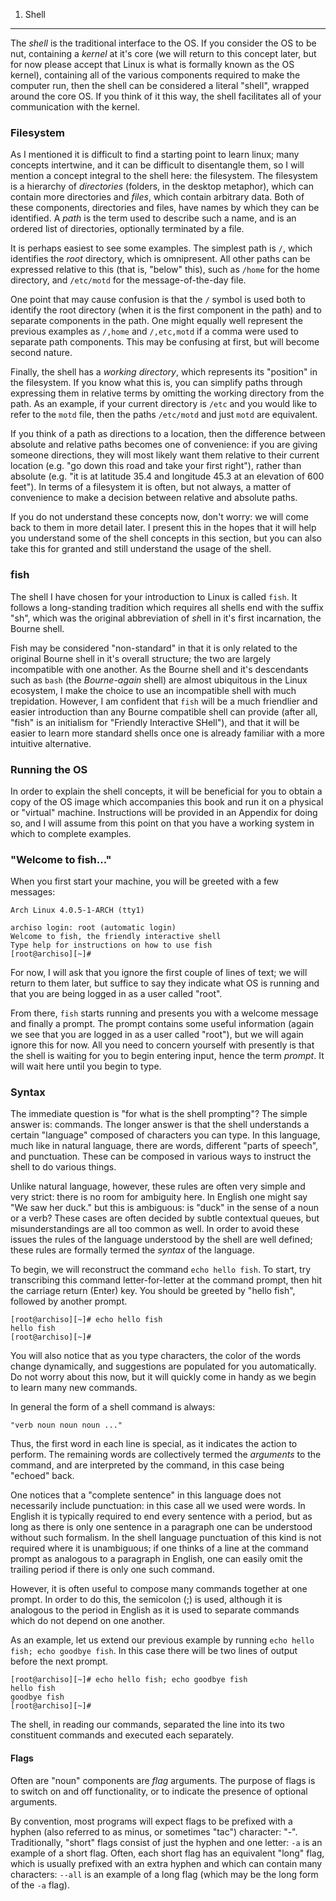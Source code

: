 1. Shell
--------

The *shell* is the traditional interface to the OS. If you consider the OS to
be nut, containing a *kernel* at it's core (we will return to this concept
later, but for now please accept that Linux is what is formally known as the OS
kernel), containing all of the various components required to make the computer
run, then the shell can be considered a literal "shell", wrapped around the
core OS. If you think of it this way, the shell facilitates all of your
communication with the kernel.

### Filesystem ###

As I mentioned it is difficult to find a starting point to learn linux; many
concepts intertwine, and it can be difficult to disentangle them, so I will
mention a concept integral to the shell here: the filesystem. The filesystem is
a hierarchy of *directories* (folders, in the desktop metaphor), which can
contain more directories and *files*, which contain arbitrary data. Both of
these components, directories and files, have names by which they can be
identified. A *path* is the term used to describe such a name, and is an
ordered list of directories, optionally terminated by a file.

It is perhaps easiest to see some examples. The simplest path is `/`, which
identifies the *root* directory, which is omnipresent. All other paths can
be expressed relative to this (that is, "below" this), such as `/home` for
the home directory, and `/etc/motd` for the message-of-the-day file.

One point that may cause confusion is that the `/` symbol is used both to
identify the root directory (when it is the first component in the path) and to
separate components in the path. One might equally well represent the previous
examples as `/,home` and `/,etc,motd` if a comma were used to separate path
components. This may be confusing at first, but will become second nature.

Finally, the shell has a *working directory*, which represents its "position"
in the filesystem. If you know what this is, you can simplify paths through
expressing them in relative terms by omitting the working directory from
the path. As an example, if your current directory is `/etc` and you would like
to refer to the `motd` file, then the paths `/etc/motd` and just `motd` are
equivalent.

If you think of a path as directions to a location, then the difference between
absolute and relative paths becomes one of convenience: if you are giving
someone directions, they will most likely want them relative to their current
location (e.g. "go down this road and take your first right"), rather than
absolute (e.g. "it is at latitude 35.4 and longitude 45.3 at an elevation of
600 feet"). In terms of a filesystem it is often, but not always, a matter of
convenience to make a decision between relative and absolute paths.

If you do not understand these concepts now, don't worry: we will come back to
them in more detail later. I present this in the hopes that it will help you
understand some of the shell concepts in this section, but you can also take
this for granted and still understand the usage of the shell.

### fish ###

The shell I have chosen for your introduction to Linux is called `fish`. It
follows a long-standing tradition which requires all shells end with the
suffix "sh", which was the original abbreviation of *sh*ell in it's first
incarnation, the Bourne shell.

Fish may be considered "non-standard" in that it is only related to the
original Bourne shell in it's overall structure; the two are largely
incompatible with one another. As the Bourne shell and it's descendants
such as `bash` (the *Bourne-again* shell) are almost ubiquitous in the Linux
ecosystem, I make the choice to use an incompatible shell with much
trepidation. However, I am confident that `fish` will be a much friendlier
and easier introduction than any Bourne compatible shell can provide (after all,
"fish" is an initialism for "Friendly Interactive SHell"), and that it will
be easier to learn more standard shells once one is already familiar with
a more intuitive alternative.

### Running the OS ###

In order to explain the shell concepts, it will be beneficial for you to obtain
a copy of the OS image which accompanies this book and run it on a physical
or "virtual" machine. Instructions will be provided in an Appendix for doing
so, and I will assume from this point on that you have a working system
in which to complete examples.

### "Welcome to fish..." ###

When you first start your machine, you will be greeted with a few messages:

    Arch Linux 4.0.5-1-ARCH (tty1)

    archiso login: root (automatic login)
    Welcome to fish, the friendly interactive shell
    Type help for instructions on how to use fish
    [root@archiso][~]#

For now, I will ask that you ignore the first couple of lines of text; we will
return to them later, but suffice to say they indicate what OS is running
and that you are being logged in as a user called "root".

From there, `fish` starts running and presents you with a welcome message and
finally a prompt. The prompt contains some useful information (again we see
that you are logged in as a user called "root"), but we will again ignore this
for now. All you need to concern yourself with presently is that the shell is
waiting for you to begin entering input, hence the term *prompt*. It will wait
here until you begin to type.

### Syntax ###

The immediate question is "for what is the shell prompting"? The simple answer
is: commands. The longer answer is that the shell understands a certain
"language" composed of characters you can type. In this language, much like in
natural language, there are words, different "parts of speech", and
punctuation. These can be composed in various ways to instruct the shell to
do various things.

Unlike natural language, however, these rules are often very simple and very
strict: there is no room for ambiguity here. In English one might say
"We saw her duck." but this is ambiguous: is "duck" in the sense of a noun
or a verb? These cases are often decided by subtle contextual queues, but
misunderstandings are all too common as well. In order to avoid these issues
the rules of the language understood by the shell are well defined; these
rules are formally termed the *syntax* of the language.

To begin, we will reconstruct the command `echo hello fish`. To start, try
transcribing this command letter-for-letter at the command prompt, then hit the
carriage return (Enter) key. You should be greeted by "hello fish", followed
by another prompt.

    [root@archiso][~]# echo hello fish
    hello fish
    [root@archiso][~]#

You will also notice that as you type characters, the color of the words change
dynamically, and suggestions are populated for you automatically. Do not worry
about this now, but it will quickly come in handy as we begin to learn many new
commands.

In general the form of a shell command is always:

    "verb noun noun noun ..."

Thus, the first word in each line is special, as it indicates the action to
perform. The remaining words are collectively termed the *arguments* to
the command, and are interpreted by the command, in this case being "echoed"
back.

One notices that a "complete sentence" in this language does not necessarily
include punctuation: in this case all we used were words. In English it is
typically required to end every sentence with a period, but as long as there is
only one sentence in a paragraph one can be understood without such formalism.
In the shell language punctuation of this kind is not required where it is
unambiguous; if one thinks of a line at the command prompt as analogous to a
paragraph in English, one can easily omit the trailing period if there is only
one such command.

However, it is often useful to compose many commands together at one prompt. In
order to do this, the semicolon (;) is used, although it is analogous to the
period in English as it is used to separate commands which do not depend on one
another.

As an example, let us extend our previous example by running `echo hello fish;
echo goodbye fish`. In this case there will be two lines of output before
the next prompt.

    [root@archiso][~]# echo hello fish; echo goodbye fish
    hello fish
    goodbye fish
    [root@archiso][~]#

The shell, in reading our commands, separated the line into its two constituent
commands and executed each separately.

#### Flags ####

Often are "noun" components are *flag* arguments. The purpose of flags is to
switch on and off functionality, or to indicate the presence of optional
arguments.

By convention, most programs will expect flags to be prefixed with a hyphen
(also referred to as minus, or sometimes "tac") character: "-". Traditionally,
"short" flags consist of just the hyphen and one letter: `-a` is an example of
a short flag. Often, each short flag has an equivalent "long" flag, which is
usually prefixed with an extra hyphen and which can contain many characters:
`--all` is an example of a long flag (which may be the long form of the `-a`
flag).

